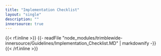```yaml
---
title: "Implementation Checklist"
layout: "single"
description: ""
innersource: true
---
```


<style>
  article h1 {display: none}
  article li {list-style: none}
  .menu-right{opacity:0}
</style>

{{< rf.inline >}}
{{- readFile "node_modules/trimblewide-innersource/Guidelines/Implementation_Checklist.MD" | markdownify -}}
{{< /rf.inline >}}
